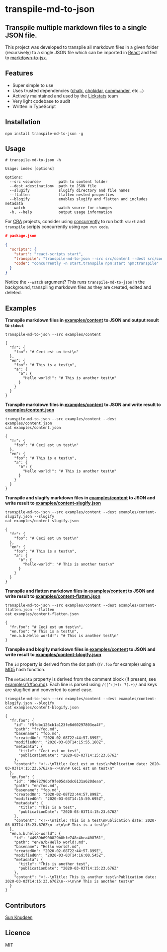 # transpile-md-to-json

## Transpile multiple markdown files to a single JSON file.

This project was developed to transpile all markdown files in a given folder (recursively) to a single JSON file which can be imported in [React](https://reactjs.org/) and fed to [markdown-to-jsx](https://www.npmjs.com/package/markdown-to-jsx).

## Features

- Super simple to use
- Uses trusted dependencies ([chalk](https://www.npmjs.com/package/chalk), [chokidar](https://www.npmjs.com/package/chokidar), [commander](https://www.npmjs.com/package/commander), etc...)
- Actively maintained and used by the [Lickstats](https://lickstats.com/) team
- Very light codebase to audit
- Written in TypeScript

## Installation

```shell
npm install transpile-md-to-json -g
```

## Usage

```shell
# transpile-md-to-json -h

Usage: index [options]

Options:
  --src <source>        path to content folder
  --dest <destination>  path to JSON file
  --slugify             slugify directory and file names
  --flatten             flatten nested properties
  --blogify             enables slugify and flatten and includes metadata
  --watch               watch source for changes
  -h, --help            output usage information
```

For [CRA](https://www.npmjs.com/package/create-react-app) projects, consider using [concurrently](https://www.npmjs.com/package/concurrently) to run both `start` and `transpile` scripts concurrently using `npm run code`.

```json
# package.json

{
  "scripts": {
    "start": "react-scripts start",
    "transpile": "transpile-md-to-json --src src/content --dest src/content.json --watch",
    "code": "concurrently -n start,transpile npm:start npm:transpile"
  }
}
```

Notice the `--watch` argument? This runs `transpile-md-to-json` in the background, transpiling markdown files as they are created, edited and deleted.

## Examples

**Transpile markdown files in [examples/content](examples/content) to JSON and output result to `stdout`**

```shell
transpile-md-to-json --src examples/content

{
  "fr": {
    "foo": "# Ceci est un test\n"
  },
  "en": {
    "foo": "# This is a test\n",
    "a": {
      "b": {
        "Hello world!": "# This is another test\n"
      }
    }
  }
}
```

**Transpile markdown files in [examples/content](examples/content) to JSON and write result to [examples/content.json](examples/content.json)**

```shell
transpile-md-to-json --src examples/content --dest examples/content.json
cat examples/content.json

{
  "fr": {
    "foo": "# Ceci est un test\n"
  },
  "en": {
    "foo": "# This is a test\n",
    "a": {
      "b": {
        "Hello world!": "# This is another test\n"
      }
    }
  }
}
```

**Transpile and slugify markdown files in [examples/content](examples/content) to JSON and write result to [examples/content-slugify.json](examples/content-slugify.json)**

```shell
transpile-md-to-json --src examples/content --dest examples/content-slugify.json --slugify
cat examples/content-slugify.json

{
  "fr": {
    "foo": "# Ceci est un test\n"
  },
  "en": {
    "foo": "# This is a test\n",
    "a": {
      "b": {
        "hello-world": "# This is another test\n"
      }
    }
  }
}
```

**Transpile and flatten markdown files in [examples/content](examples/content) to JSON and write result to [examples/content-flatten.json](examples/content-flatten.json)**

```shell
transpile-md-to-json --src examples/content --dest examples/content-flatten.json --flatten
cat examples/content-flatten.json

{
  "fr.foo": "# Ceci est un test\n",
  "en.foo": "# This is a test\n",
  "en.a.b.Hello world!": "# This is another test\n"
}
```

**Transpile and blogify markdown files in [examples/content](examples/content) to JSON and write result to [examples/content-blogify.json](examples/content-blogify.json)**

The `id` property is derived from the dot path (`fr.foo` for example) using a [MD5](https://en.wikipedia.org/wiki/MD5) hash function.

The `metadata` property is derived from the comment block (if present, see [examples/fr/foo.md](examples/content/fr/foo.md)). Each line is parsed using `/([^:]+): ?(.+)/` and keys are slugified and converted to camel case.

```shell
transpile-md-to-json --src examples/content --dest examples/content-blogify.json --blogify
cat examples/content-blogify.json

{
  "fr.foo": {
    "id": "f5fdbc126cb1a123fe8d60297803ea4f",
    "path": "fr/foo.md",
    "basename": "foo.md",
    "createdOn": "2020-02-08T22:44:57.899Z",
    "modifiedOn": "2020-03-03T14:15:55.160Z",
    "metadata": {
      "title": "Ceci est un test",
      "publicationDate": "2020-03-03T14:15:23.676Z"
    },
    "content": "<!--\nTitle: Ceci est un test\nPublication date: 2020-03-03T14:15:23.676Z\n-->\n\n# Ceci est un test\n"
  },
  "en.foo": {
    "id": "08e72796bf9fe05dabdc6131a620deaa",
    "path": "en/foo.md",
    "basename": "foo.md",
    "createdOn": "2020-02-08T22:44:57.899Z",
    "modifiedOn": "2020-03-03T14:15:59.695Z",
    "metadata": {
      "title": "This is a test",
      "publicationDate": "2020-03-03T14:15:23.676Z"
    },
    "content": "<!--\nTitle: This is a test\nPublication date: 2020-03-03T14:15:23.676Z\n-->\n\n# This is a test\n"
  },
  "en.a.b.hello-world": {
    "id": "44989b6900829b8bfe748c4bca408761",
    "path": "en/a/b/Hello world!.md",
    "basename": "Hello world!.md",
    "createdOn": "2020-02-08T22:44:57.899Z",
    "modifiedOn": "2020-03-03T14:16:00.545Z",
    "metadata": {
      "title": "This is another test",
      "publicationDate": "2020-03-03T14:15:23.676Z"
    },
    "content": "<!--\nTitle: This is another test\nPublication date: 2020-03-03T14:15:23.676Z\n-->\n\n# This is another test\n"
  }
}
```

## Contributors

[Sun Knudsen](https://sunknudsen.com/)

## Licence

MIT

